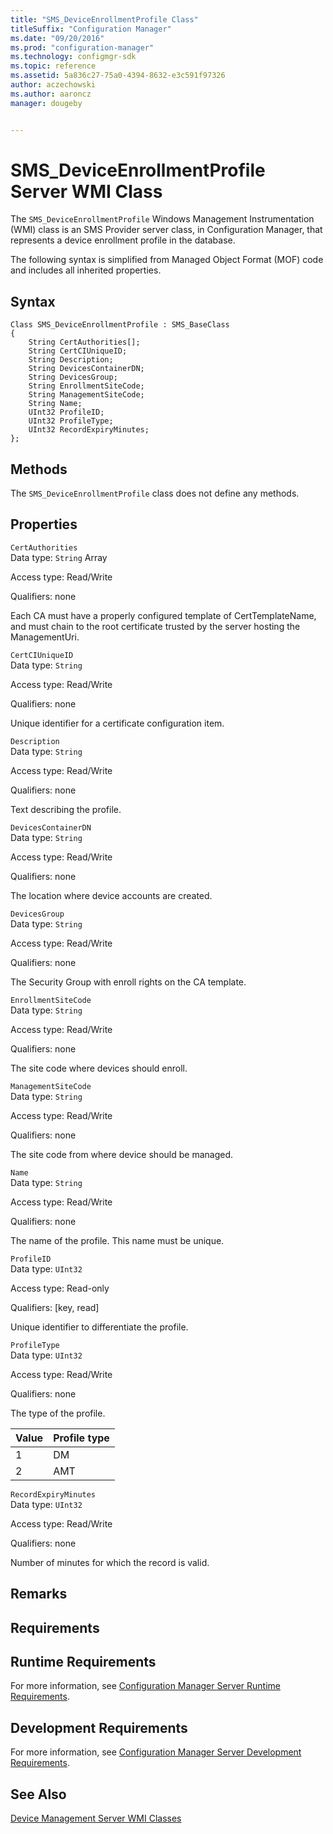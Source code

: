 ```yaml
---
title: "SMS_DeviceEnrollmentProfile Class"
titleSuffix: "Configuration Manager"
ms.date: "09/20/2016"
ms.prod: "configuration-manager"
ms.technology: configmgr-sdk
ms.topic: reference
ms.assetid: 5a836c27-75a0-4394-8632-e3c591f97326
author: aczechowski
ms.author: aaroncz
manager: dougeby


---
```

# SMS_DeviceEnrollmentProfile Server WMI Class
The `SMS_DeviceEnrollmentProfile` Windows Management Instrumentation (WMI) class is an SMS Provider server class, in Configuration Manager, that represents a device enrollment profile in the database.  

 The following syntax is simplified from Managed Object Format (MOF) code and includes all inherited properties.  

## Syntax  

```  
Class SMS_DeviceEnrollmentProfile : SMS_BaseClass  
{  
    String CertAuthorities[];  
    String CertCIUniqueID;  
    String Description;  
    String DevicesContainerDN;  
    String DevicesGroup;  
    String EnrollmentSiteCode;  
    String ManagementSiteCode;  
    String Name;  
    UInt32 ProfileID;  
    UInt32 ProfileType;  
    UInt32 RecordExpiryMinutes;  
};  
```  

## Methods  
 The `SMS_DeviceEnrollmentProfile` class does not define any methods.  

## Properties  
 `CertAuthorities`  
 Data type: `String` Array  

 Access type: Read/Write  

 Qualifiers: none  

 Each CA must have a properly configured template of CertTemplateName, and must chain to the root certificate trusted by the server hosting the ManagementUri.  

 `CertCIUniqueID`  
 Data type: `String`  

 Access type: Read/Write  

 Qualifiers: none  

 Unique identifier for a certificate configuration item.  

 `Description`  
 Data type: `String`  

 Access type: Read/Write  

 Qualifiers: none  

 Text describing the profile.  

 `DevicesContainerDN`  
 Data type: `String`  

 Access type: Read/Write  

 Qualifiers: none  

 The location where device accounts are created.  

 `DevicesGroup`  
 Data type: `String`  

 Access type: Read/Write  

 Qualifiers: none  

 The Security Group with enroll rights on the CA template.  

 `EnrollmentSiteCode`  
 Data type: `String`  

 Access type: Read/Write  

 Qualifiers: none  

 The site code where devices should enroll.  

 `ManagementSiteCode`  
 Data type: `String`  

 Access type: Read/Write  

 Qualifiers: none  

 The site code from where device should be managed.  

 `Name`  
 Data type: `String`  

 Access type: Read/Write  

 Qualifiers: none  

 The name of the profile. This name must be unique.  

 `ProfileID`  
 Data type: `UInt32`  

 Access type: Read-only  

 Qualifiers: [key, read]  

 Unique identifier to differentiate the profile.  

 `ProfileType`  
 Data type: `UInt32`  

 Access type: Read/Write  

 Qualifiers: none  

 The type of the profile.  

| Value | Profile type |
| ----- | ------------ |
|1|DM|  
|2|AMT|  

 `RecordExpiryMinutes`  
 Data type: `UInt32`  

 Access type: Read/Write  

 Qualifiers: none  

 Number of minutes for which the record is valid.  

## Remarks  

## Requirements  

## Runtime Requirements  
 For more information, see [Configuration Manager Server Runtime Requirements](../../../develop/core/reqs/server-runtime-requirements.md).  

## Development Requirements  
 For more information, see [Configuration Manager Server Development Requirements](../../../develop/core/reqs/server-development-requirements.md).  

## See Also  
 [Device Management Server WMI Classes](../../../develop/reference/mdm/device-management-server-wmi-classes.md)
